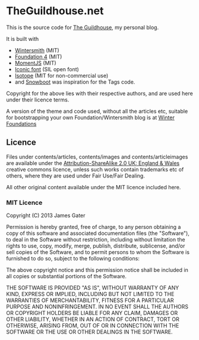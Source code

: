 # TheGuildhouse.net

This is the source code for  [The Guildhouse](http://theguildhouse.net/), my personal blog.

It is built with 

* [Wintersmith](https://github.com/jnordberg/wintersmith) (MIT)
* [Foundation 4](http://foundation.zurb.com/) (MIT)
* [MomentJS](http://momentjs.com/) (MIT)
* [Iconic font](http://www.somerandomdude.com/work/iconic/) (SIL open font)
* [Isotope](http://isotope.metafizzy.co/) (MIT for non-commercial use)
* and [Snowboot](https://github.com/ndhu/snowboot-wintersmith-templates) was inspiration for the Tags code.

Copyright for the above lies with their respective authors, and are used here under their licence terms.

A version of the theme and code used, without all the articles etc, suitable for bootstrapping your own Foundation/Wintersmith blog is at [Winter Foundations](https://github.com/jgater/winter-foundations)

## Licence

Files under contents/articles, contents/images and contents/articleimages are available under the [Attribution-ShareAlike 2.0 UK: England & Wales](http://creativecommons.org/licenses/by-sa/2.0/uk/) creative commons licence, unless such works contain trademarks etc of others, where they are used under Fair Use/Fair Dealing.

All other original content available under the MIT licence included here.

### MIT Licence

Copyright (C) 2013 James Gater

Permission is hereby granted, free of charge, to any person obtaining a copy of this software and associated documentation files (the "Software"), to deal in the Software without restriction, including without limitation the rights to use, copy, modify, merge, publish, distribute, sublicense, and/or sell copies of the Software, and to permit persons to whom the Software is furnished to do so, subject to the following conditions:

The above copyright notice and this permission notice shall be included in all copies or substantial portions of the Software.

THE SOFTWARE IS PROVIDED "AS IS", WITHOUT WARRANTY OF ANY KIND, EXPRESS OR IMPLIED, INCLUDING BUT NOT LIMITED TO THE WARRANTIES OF MERCHANTABILITY, FITNESS FOR A PARTICULAR PURPOSE AND NONINFRINGEMENT. IN NO EVENT SHALL THE AUTHORS OR COPYRIGHT HOLDERS BE LIABLE FOR ANY CLAIM, DAMAGES OR OTHER LIABILITY, WHETHER IN AN ACTION OF CONTRACT, TORT OR OTHERWISE, ARISING FROM, OUT OF OR IN CONNECTION WITH THE SOFTWARE OR THE USE OR OTHER DEALINGS IN THE SOFTWARE.





 
 